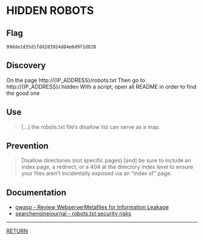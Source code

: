 # HIDDEN ROBOTS

## Flag
```
99dde1d35d1fdd283924d84e6d9f1d820
```

## Discovery
On the page http://{IP_ADDRESS}/robots.txt
Then go to http://{IP_ADDRESS}/.hidden
With a script, open all README in order to find the good one

## Use
> \[...] the robots.txt file’s disallow list can serve as a map.

## Prevention
> Disallow directories (not specific pages) \[and] 
> be sure to include an index page, a redirect, or a 404 
> at the directory index level to ensure your files aren’t incidentally exposed via an “index of” page. 

## Documentation
- [owasp - Review WebserverMetafiles for Information Leakage](https://www.owasp.org/index.php/Review_Webserver_Metafiles_for_Information_Leakage_(OTG-INFO-003))
- [searchenginejournal - robots.txt security risks](https://www.searchenginejournal.com/robots-txt-security-risks/289719)

---

[RETURN](https://github.com/tillderoquefeuil/darkly)